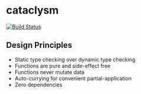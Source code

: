 # cataclysm

[![Build Status](https://travis-ci.org/benji6/cataclysm.svg?branch=master)](https://travis-ci.org/benji6/cataclysm)

## Design Principles

- Static type checking over dynamic type checking
- Functions are pure and side-effect free
- Functions never mutate data
- Auto-currying for convenient partial-application
- Zero dependencies
